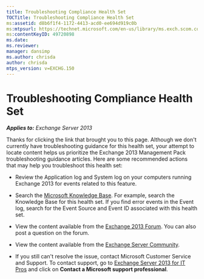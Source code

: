 ```yaml
---
title: Troubleshooting Compliance Health Set
TOCTitle: Troubleshooting Compliance Health Set
ms:assetid: d8b6f1f4-1172-4413-acd0-ee694d919c0b
ms:mtpsurl: https://technet.microsoft.com/en-us/library/ms.exch.scom.compliance(v=EXCHG.150)
ms:contentKeyID: 49720898
ms.date: 
ms.reviewer: 
manager: dansimp
ms.author: chrisda
author: chrisda
mtps_version: v=EXCHG.150
---
```


# Troubleshooting Compliance Health Set

_**Applies to:** Exchange Server 2013_

Thanks for clicking the link that brought you to this page. Although we don't currently have troubleshooting guidance for this health set, your attempt to locate content helps us prioritize the Exchange 2013 Management Pack troubleshooting guidance articles. Here are some recommended actions that may help you troubleshoot this health set:

- Review the Application log and System log on your computers running Exchange 2013 for events related to this feature.

- Search the [Microsoft Knowledge Base](http://go.microsoft.com/fwlink/p/?linkid=18175). For example, search the Knowledge Base for this health set. If you find error events in the Event log, search for the Event Source and Event ID associated with this health set.

- View the content available from the [Exchange 2013 Forum](http://go.microsoft.com/fwlink/p/?linkid=257903). You can also post a question on the forum.

- View the content available from the [Exchange Server Community](http://go.microsoft.com/fwlink/p/?linkid=14927).

- If you still can't resolve the issue, contact Microsoft Customer Service and Support. To contact support, go to [Exchange Server 2013 for IT Pros](http://go.microsoft.com/fwlink/p/?linkid=402506) and click on **Contact a Microsoft support professional**.
